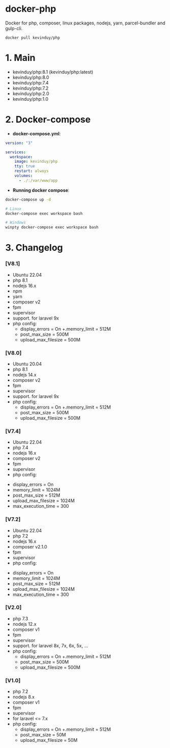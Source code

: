 # docker-php
Docker for php, composer, linux packages, nodejs, yarn, parcel-bundler and gulp-cli.

`docker pull kevinduy/php`

# 1. Main

- kevinduy/php:8.1 (kevinduy/php:latest)
- kevinduy/php:8.0
- kevinduy/php:7.4
- kevinduy/php:7.2
- kevinduy/php:2.0
- kevinduy/php:1.0

# 2. Docker-compose

- __docker-compose.yml__:

```yaml
version: "3"

services:
  workspace:
    image: kevinduy/php
    tty: true
    restart: always
    volumes:
      - ./:/var/www/app
```

- __Running docker compose__:

```sh
docker-compose up -d

# Linux
docker-compose exec workspace bash

# Windows
winpty docker-compose exec workspace bash
```

# 3. Changelog

### [V8.1]
- Ubuntu 22.04
- php 8.1
- nodejs 16.x
- npm
- yarn
- composer v2
- fpm
- supervisor
- support. for laravel 9x
- php config:
  + display_errors = On
  +.memory_limit = 512M
  + post_max_size = 500M
  + upload_max_filesize = 500M

### [V8.0]
- Ubuntu 20.04
- php 8.1
- nodejs 14.x
- composer v2
- fpm
- supervisor
- support. for laravel 9x
- php config:
  + display_errors = On
  +.memory_limit = 512M
  + post_max_size = 500M
  + upload_max_filesize = 500M

### [V7.4]
- Ubuntu 22.04
- php 7.4
- nodejs 16.x
- composer v2
- fpm
- supervisor
- php config:
 + display_errors = On
 + memory_limit = 1024M
 + post_max_size = 512M
 + upload_max_filesize = 1024M
 + max_execution_time = 300

### [V7.2]
- Ubuntu 22.04
- php 7.2
- nodejs 16.x
- composer v2.1.0
- fpm
- supervisor
- php config:
 + display_errors = On
 + memory_limit = 1024M
 + post_max_size = 512M
 + upload_max_filesize = 1024M
 + max_execution_time = 300

### [V2.0]
- php 7.3
- nodejs 12.x
- composer v1
- fpm
- supervisor
- support. for laravel 8x, 7x, 6x, 5x, ...
- php config:
  + display_errors = On
  +.memory_limit = 512M
  + post_max_size = 500M
  + upload_max_filesize = 500M

### [V1.0]
- php 7.2
- nodejs 8.x
- composer v1
- fpm
- supervisor
- for laravel <= 7.x
- php config:
  + display_errors = On
  +.memory_limit = 512M
  + post_max_size = 50M
  + upload_max_filesize = 50M
